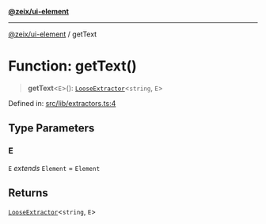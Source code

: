 [**@zeix/ui-element**](../README.md)

***

[@zeix/ui-element](../globals.md) / getText

# Function: getText()

> **getText**\<`E`\>(): [`LooseExtractor`](../type-aliases/LooseExtractor.md)\<`string`, `E`\>

Defined in: [src/lib/extractors.ts:4](https://github.com/zeixcom/ui-element/blob/0d1d8bcd09361c4e51ed49d4aa52794efffd13c3/src/lib/extractors.ts#L4)

## Type Parameters

### E

`E` *extends* `Element` = `Element`

## Returns

[`LooseExtractor`](../type-aliases/LooseExtractor.md)\<`string`, `E`\>
